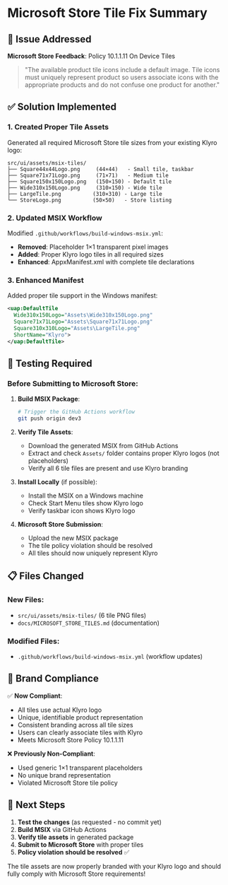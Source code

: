 # Microsoft Store Tile Fix Summary

## 🎯 **Issue Addressed**
**Microsoft Store Feedback**: Policy 10.1.1.11 On Device Tiles
> "The available product tile icons include a default image. Tile icons must uniquely represent product so users associate icons with the appropriate products and do not confuse one product for another."

## ✅ **Solution Implemented**

### **1. Created Proper Tile Assets**
Generated all required Microsoft Store tile sizes from your existing Klyro logo:

```
src/ui/assets/msix-tiles/
├── Square44x44Logo.png     (44×44)   - Small tile, taskbar
├── Square71x71Logo.png     (71×71)   - Medium tile  
├── Square150x150Logo.png   (150×150) - Default tile
├── Wide310x150Logo.png     (310×150) - Wide tile
├── LargeTile.png          (310×310) - Large tile
└── StoreLogo.png          (50×50)   - Store listing
```

### **2. Updated MSIX Workflow**
Modified `.github/workflows/build-windows-msix.yml`:

- **Removed**: Placeholder 1×1 transparent pixel images
- **Added**: Proper Klyro logo tiles in all required sizes
- **Enhanced**: AppxManifest.xml with complete tile declarations

### **3. Enhanced Manifest**
Added proper tile support in the Windows manifest:

```xml
<uap:DefaultTile
  Wide310x150Logo="Assets\Wide310x150Logo.png"
  Square71x71Logo="Assets\Square71x71Logo.png"
  Square310x310Logo="Assets\LargeTile.png"
  ShortName="Klyro">
</uap:DefaultTile>
```

## 🧪 **Testing Required**

### **Before Submitting to Microsoft Store:**

1. **Build MSIX Package**:
   ```bash
   # Trigger the GitHub Actions workflow
   git push origin dev3
   ```

2. **Verify Tile Assets**:
   - Download the generated MSIX from GitHub Actions
   - Extract and check `Assets/` folder contains proper Klyro logos (not placeholders)
   - Verify all 6 tile files are present and use Klyro branding

3. **Install Locally** (if possible):
   - Install the MSIX on a Windows machine
   - Check Start Menu tiles show Klyro logo
   - Verify taskbar icon shows Klyro logo

4. **Microsoft Store Submission**:
   - Upload the new MSIX package
   - The tile policy violation should be resolved
   - All tiles should now uniquely represent Klyro

## 📋 **Files Changed**

### **New Files**:
- `src/ui/assets/msix-tiles/` (6 tile PNG files)
- `docs/MICROSOFT_STORE_TILES.md` (documentation)

### **Modified Files**:
- `.github/workflows/build-windows-msix.yml` (workflow updates)

## 🎨 **Brand Compliance**

✅ **Now Compliant**:
- All tiles use actual Klyro logo
- Unique, identifiable product representation  
- Consistent branding across all tile sizes
- Users can clearly associate tiles with Klyro
- Meets Microsoft Store Policy 10.1.1.11

❌ **Previously Non-Compliant**:
- Used generic 1×1 transparent placeholders
- No unique brand representation
- Violated Microsoft Store tile policy

## 🚀 **Next Steps**

1. **Test the changes** (as requested - no commit yet)
2. **Build MSIX** via GitHub Actions
3. **Verify tile assets** in generated package
4. **Submit to Microsoft Store** with proper tiles
5. **Policy violation should be resolved** ✅

The tile assets are now properly branded with your Klyro logo and should fully comply with Microsoft Store requirements!
